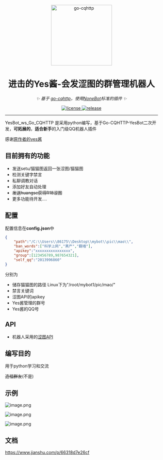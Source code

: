 <p align="center">
  <a href="https://ishkong.github.io/go-cqhttp-docs/"><img src="https://i.loli.net/2021/01/28/XFrqchNZ5o2MOLB.jpg" width="200" height="200" alt="go-cqhttp"></a>
</p>


<div align="center">

# 进击的Yes酱-会发涩图的群管理机器人

_✨ 基于 [go-cqhttp](https://github.com/Mrs4s/go-cqhttp)，使用[NoneBot](https://github.com/nonebot/nonebot2)标准的插件 ✨_

</div>

<p align="center">
  <a href="#">
    <img src="https://img.shields.io/badge/python-v3.7%2B-green" alt="license">
  </a>
  <a href="https://github.com/Yang9999999/Go-CQHTTP-YesBot">
    <img src="https://img.shields.io/badge/release-v1.0-red" alt="release">
  </a>
</p>




---
YesBot_ws_Go_CQHTTP 是采用python编写，基于Go-CQHTTP-YesBot二次开发，**可拓展的**，**适合新手**的入门级QQ机器人插件

感谢[原作者的yes酱](https://github.com/Yang9999999/Go-CQHTTP-YesBot)

## 目前拥有的功能

- 发送setu/猫猫图返回一张涩图/猫猫图
- 检测关键字禁言
- 私聊调教对话
- 添加好友自动处理
- ~~发送huangse获得R18涩图~~
- 更多功能待开发....

## 配置

配置信息在**config.json**中

```json
{
    "path":"/C:\\Users\\86175\\Desktop\\mybot\\pic\\mao\\",
    "ban_words":["科学上网","黑产","翻墙"], 
    "apikey":"xxxxxxxxxxxxxxxx",
    "group":[123456789,987654321],
    "self_qq":"2013996860"
}
```

分别为 

- 储存猫猫图的路径  Linux下为"/root/mybot1/pic/mao/"
- 禁言关键词
- 涩图API的apikey
- Yes酱管理的群号
- Yes酱的QQ号

## API

- 机器人采用的[涩图API](https://api.lolicon.app/#/setu)

## 编写目的

用于python学习和交流

~~造福群友~~(不是)

## 示例

![image.png](https://i.loli.net/2021/01/28/4pes3iQaO1yETGM.png)

![image.png](https://i.loli.net/2021/01/28/njycUxfBGpvm1QY.png)

![image.png](https://i.loli.net/2021/01/28/f4gV32lnivEACKT.png)

## 文档

https://www.jianshu.com/p/66318d7e26cf
